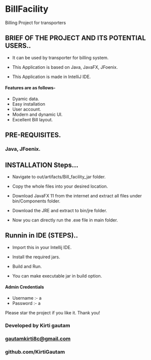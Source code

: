 # BillFacility
Billing Project for transporters

## BRIEF OF THE PROJECT AND ITS POTENTIAL USERS..

- It can be used by transporter for billing system.

- This Application is based on Java, JavaFX, JFoenix.

- This Application is made in IntelliJ IDE.

#### Features are as follows-

- Dyamic data.
- Easy installation
- User account.
- Modern and dynamic UI.
- Excellent Bill layout.

## PRE-REQUISITES.

### Java, JFoenix.

## INSTALLATION Steps...
- Navigate to out/artifacts/Bill_facility_jar folder.

- Copy the whole files into your desired location.

- Download JavaFX 11 from the internet and extract all files under bin/Components folder.

- Download the JRE and extract to bin/jre folder.

- Now you can directly run the .exe file in main folder.

## Runnin in IDE (STEPS)..

- Import this in your Intellij IDE.

- Install the required jars.

- Build and Run. 

- You can make executable jar in build option.

#### Admin Credentials
- Username :- a
- Password :- a

Please star the project if you like it. Thank you!

### Developed by Kirti gautam 
### gautamkirti8c@gmail.com 
### github.com/KirtiGautam
